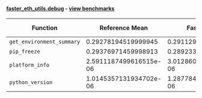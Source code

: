 #### [faster_eth_utils.debug](https://github.com/BobTheBuidler/faster-eth-utils/blob/master/faster_eth_utils/debug.py) - [view benchmarks](https://github.com/BobTheBuidler/faster-eth-utils/blob/master/benchmarks/test_debug_benchmarks.py)

| Function | Reference Mean | Faster Mean | % Change | Speedup (%) | x Faster | Faster |
|----------|---------------|-------------|----------|-------------|----------|--------|
| `get_environment_summary` | 0.29278194519999945 | 0.29112986859998957 | 0.56% | 0.57% | 1.01x | ✅ |
| `pip_freeze` | 0.29376971459998913 | 0.2892336905999969 | 1.54% | 1.57% | 1.02x | ✅ |
| `platform_info` | 2.5911187499616515e-06 | 3.0128606839791504e-06 | -16.28% | -14.00% | 0.86x | ❌ |
| `python_version` | 1.0145357131934702e-06 | 1.2877841005472158e-06 | -26.93% | -21.22% | 0.79x | ❌ |

